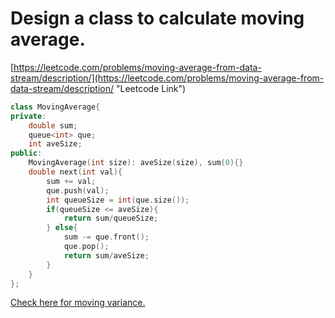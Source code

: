# Design a class to calculate moving average.

[https://leetcode.com/problems/moving-average-from-data-stream/description/](https://leetcode.com/problems/moving-average-from-data-stream/description/ "Leetcode Link")

```cpp
class MovingAverage{
private:
    double sum;
    queue<int> que;
    int aveSize;
public:
    MovingAverage(int size): aveSize(size), sum(0){}
    double next(int val){
        sum += val;
        que.push(val);
        int queueSize = int(que.size());
        if(queueSize <= aveSize){
            return sum/queueSize;
        } else{
            sum -= que.front();
            que.pop();
            return sum/aveSize;
        }
    }
};
```

[Check here for moving variance. ](https://www.johndcook.com/blog/standard_deviation/)

